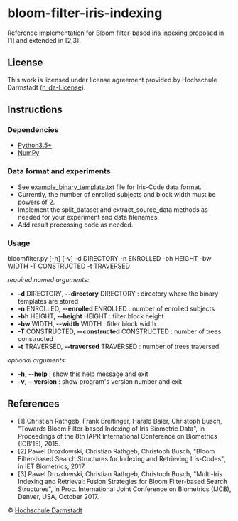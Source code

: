 # bloom-filter-iris-indexing
Reference implementation for Bloom filter-based iris indexing proposed in [1] and extended in [2,3].

## License
This work is licensed under license agreement provided by Hochschule Darmstadt ([h_da-License](/hda-license.pdf)).

## Instructions
### Dependencies
* [Python3.5+](https://www.python.org/ "Python")
* [NumPy](http://www.numpy.org "NumPy")

### Data format and experiments
* See [example_binary_template.txt](/example_binary_template.txt) file for Iris-Code data format.
* Currently, the number of enrolled subjects and block width must be powers of 2.
* Implement the split_dataset and extract_source_data methods as needed for your experiment and data filenames.
* Add result processing code as needed.

### Usage
bloomfilter.py [-h] [-v] -d DIRECTORY -n ENROLLED -bh HEIGHT -bw WIDTH -T CONSTRUCTED -t TRAVERSED

*required named arguments:*
* **-d** DIRECTORY, **--directory** DIRECTORY : directory where the binary templates are stored
* **-n** ENROLLED, **--enrolled** ENROLLED : number of enrolled subjects
* **-bh** HEIGHT, **--height** HEIGHT : filter block height
* **-bw** WIDTH, **--width** WIDTH : fitler block width
* **-T** CONSTRUCTED, **--constructed** CONSTRUCTED : number of trees constructed
* **-t** TRAVERSED, **--traversed** TRAVERSED : number of trees traversed

*optional arguments:*
* **-h**, **--help** : show this help message and exit
* **-v**, **--version** : show program's version number and exit

## References
* [1] Christian Rathgeb, Frank Breitinger, Harald Baier, Christoph Busch, "Towards Bloom Filter-based Indexing of Iris Biometric Data", In Proceedings of the 8th IAPR International Conference on Biometrics (ICB'15), 2015.
* [2] Pawel Drozdowski, Christian Rathgeb, Christoph Busch, "Bloom Filter-based Search Structures for Indexing and Retrieving Iris-Codes", in IET Biometrics, 2017.
* [3] Pawel Drozdowski, Christian Rathgeb, Christoph Busch, "Multi-Iris Indexing and Retrieval: Fusion Strategies for Bloom Filter-based Search Structures", in Proc. International Joint Conference on Biometrics (IJCB), Denver, USA, October 2017.

© [Hochschule Darmstadt](https://www.h-da.de/ "Hochschule Darmstadt website")
